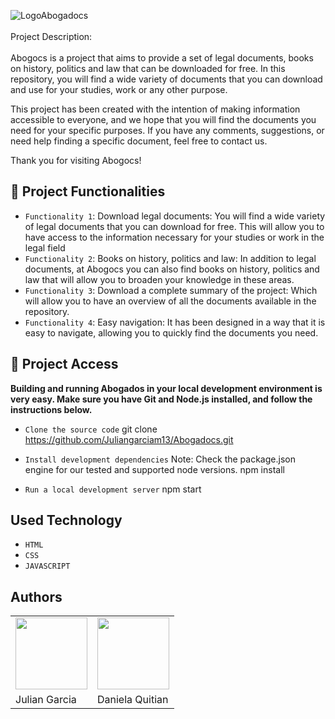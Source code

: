 
![LogoAbogadocs](https://user-images.githubusercontent.com/124717657/235716662-bbabd63a-4f2b-4c7f-a1c2-ddf581f83279.PNG)
<br>
<br>
Project Description: <br> <br>
Abogocs is a project that aims to provide a set of legal documents, books on history, politics and law that can be downloaded for free. In this repository, you will find a wide variety of documents that you can download and use for your studies, work or any other purpose.

This project has been created with the intention of making information accessible to everyone, and we hope that you will find the documents you need for your specific purposes. If you have any comments, suggestions, or need help finding a specific document, feel free to contact us.  <br>

Thank you for visiting Abogocs!

## :hammer: Project Functionalities

- `Functionality 1`: Download legal documents: You will find a wide variety of legal documents that you can download for free. This will allow you to have access to the information necessary for your studies or work in the legal field
- `Functionality 2`: Books on history, politics and law: In addition to legal documents, at Abogocs you can also find books on history, politics and law that will allow you to broaden your knowledge in these areas.
- `Functionality 3`: Download a complete summary of the project: Which will allow you to have an overview of all the documents available in the repository.
- `Functionality 4`: Easy navigation: It has been designed in a way that it is easy to navigate, allowing you to quickly find the documents you need. <br>

## 📁 Project Access

**Building and running Abogados in your local development environment is very easy. Make sure you have Git and Node.js installed, and follow the instructions below.**
<br>
- `Clone the source code`
git clone https://github.com/Juliangarciam13/Abogadocs.git

- `Install development dependencies`
Note: Check the package.json engine for our tested and supported node versions.
npm install

- `Run a local development server`
npm start

## Used Technology
- `HTML`
- `CSS`
- `JAVASCRIPT`

## Authors
|        |              |
|--------|--------------|
| <img src="https://avatars.githubusercontent.com/u/124720973?v=4" width=115><br> | <img src="https://avatars.githubusercontent.com/u/124717657?v=4" width=115><br> |
|  Julian Garcia | Daniela Quitian |
